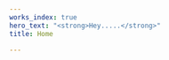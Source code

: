 ```yaml
---
works_index: true
hero_text: "<strong>Hey.....</strong>"
title: Home

---
```

<Hero :text="$page.frontmatter.hero_text" />
<WorksList />


